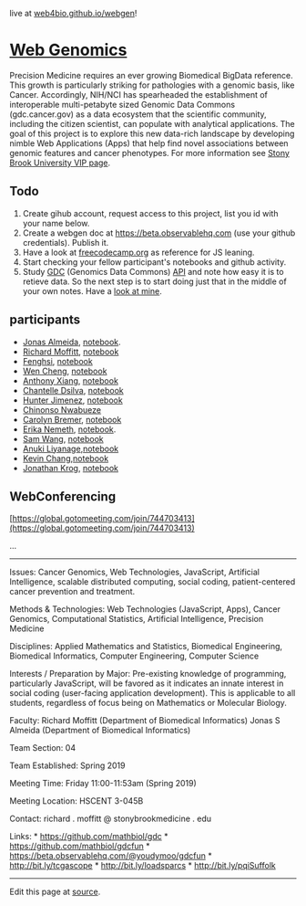 live at [web4bio.github.io/webgen](https://web4bio.github.io/webgen)!

# [Web Genomics](https://www.stonybrook.edu/commcms/vertically-integrated-projects/teams/webgen_~_web_genomics/)
Precision Medicine requires an ever growing Biomedical BigData reference. This growth is particularly striking for pathologies with a genomic basis, like Cancer. Accordingly, NIH/NCI has spearheaded the establishment of interoperable multi-petabyte sized Genomic Data Commons (gdc.cancer.gov) as a data ecosystem that the scientific community, including the citizen scientist, can populate with analytical applications. The goal of this project is to explore this new data-rich landscape by developing nimble Web Applications (Apps) that help find novel associations between genomic features and cancer phenotypes. For more information see [Stony Brook University VIP page](https://www.stonybrook.edu/commcms/vertically-integrated-projects/teams/webgen_~_web_genomics/).

## Todo

1. Create gihub account, request access to this project, list you id with your name below.
2. Create a webgen doc at https://beta.observablehq.com (use your github credentials). Publish it.
3. Have a look at [freecodecamp.org](https://www.freecodecamp.org) as reference for JS leaning.
4. Start checking your fellow participant's notebooks and github activity.
5. Study [GDC](https://docs.gdc.cancer.gov/API/Users_Guide/Getting_Started/) (Genomics Data Commons) [API](https://docs.gdc.cancer.gov/API/Users_Guide/Getting_Started/) and note how easy it is to retieve data. So the next step is to start doing just that in the middle of your own notes. Have a [look at mine](https://beta.observablehq.com/@jonasalmeida/webgen).

## participants

* [Jonas Almeida](http://www.github.com/jonasalmeida), [notebook](https://beta.observablehq.com/@jonasalmeida/webgen).
* [Richard Moffitt](https://github.com/rmoffitt), [notebook](https://beta.observablehq.com/@rmoffitt/webgen)
* [Fenghsi](http://www.github.com/fenghsi), [notebook](https://beta.observablehq.com/@fenghsi/webgem/2)
* [Wen Cheng](http://www.github.com/wencheng921), [notebook](https://beta.observablehq.com/@wencheng921/webgen)
* [Anthony Xiang](http://www.github.com/axian0420), [notebook](https://beta.observablehq.com/@axian0420/webgen/4)
* [Chantelle Dsilva](http://www.github.com/chantelle-dsilva), [notebook](https://beta.observablehq.com/@chantelle-dsilva/webgen)
* [Hunter Jimenez](http://www.github.com/hunterjimenezsbu), [notebook](https://beta.observablehq.com/@huntsmna817/webgen)
* [Chinonso Nwabueze](http://www.github.com/conwabueze)
* [Carolyn Bremer](http://www.github.com/cgbrem), [notebook](https://beta.observablehq.com/@cgbrem/web-genomics)
* [Erika Nemeth](http://www.github.com/enemeth19), [notebook](https://beta.observablehq.com/@enemeth19/webgen).
* [Sam Wang](http://www.github.com/SuperZam), [notebook](https://beta.observablehq.com/@superzam/web-genomics)
* [Anuki Liyanage](https://github.com/ANUKI11),[notebook](https://beta.observablehq.com/d/5b2b3e5478e038fa)
* [Kevin Chang](https://github.com/Xnonx14),[notebook](https://beta.observablehq.com/@xnonx14/kevin-changs-notebook)
* [Jonathan Krog](https://github.com/Jonathan-Krog), [notebook](https://beta.observablehq.com/@jonathan-krog/webgen-fall-2019)


## WebConferencing
[https://global.gotomeeting.com/join/744703413](https://global.gotomeeting.com/join/744703413) 

...

____

Issues: Cancer Genomics, Web Technologies, JavaScript, Artificial Intelligence, scalable distributed computing, social coding, patient-centered cancer prevention and treatment.

Methods & Technologies: Web Technologies (JavaScript, Apps), Cancer Genomics, Computational Statistics, Artificial Intelligence, Precision Medicine

Disciplines: Applied Mathematics and Statistics, Biomedical Engineering, Biomedical Informatics, Computer Engineering, Computer Science

Interests / Preparation by Major: Pre-existing knowledge of programming, particularly JavaScript, will be favored as it indicates an innate interest in social coding (user-facing application development). This is applicable to all students, regardless of focus being on Mathematics or Molecular Biology.

Faculty: 
    Richard Moffitt (Department of Biomedical Informatics)
    Jonas S Almeida (Department of Biomedical Informatics)

Team Section: 04

Team Established: Spring 2019

Meeting Time: Friday 11:00-11:53am (Spring 2019)

Meeting Location: HSCENT 3-045B

Contact: richard . moffitt @ stonybrookmedicine . edu

Links: 
    * https://github.com/mathbiol/gdc
    * https://github.com/mathbiol/gdcfun
    * https://beta.observablehq.com/@youdymoo/gdcfun
    * http://bit.ly/tcgascope
    * http://bit.ly/loadsparcs
    * http://bit.ly/pqiSuffolk


____

Edit this page at [source](https://github.com/web4bio/webgen/blob/master/README.md).
